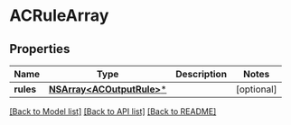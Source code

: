 # ACRuleArray

## Properties
Name | Type | Description | Notes
------------ | ------------- | ------------- | -------------
**rules** | [**NSArray&lt;ACOutputRule&gt;***](ACOutputRule.md) |  | [optional] 

[[Back to Model list]](../README.md#documentation-for-models) [[Back to API list]](../README.md#documentation-for-api-endpoints) [[Back to README]](../README.md)


